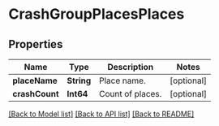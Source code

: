# CrashGroupPlacesPlaces

## Properties
Name | Type | Description | Notes
------------ | ------------- | ------------- | -------------
**placeName** | **String** | Place name. | [optional] 
**crashCount** | **Int64** | Count of places. | [optional] 

[[Back to Model list]](../README.md#documentation-for-models) [[Back to API list]](../README.md#documentation-for-api-endpoints) [[Back to README]](../README.md)


